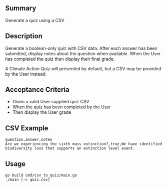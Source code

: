 Summary
-------
Generate a quiz using a CSV

Description
-----------
Generate a boolean-only quiz with CSV data.  After each answer has been submitted, display notes about the question when available.  When the User has completed the quiz then display their final grade.

A Climate Action Quiz will presented by default, but a CSV may be provided by the User instead.

Acceptance Criteria
-------------------
- Given a valid User supplied quiz CSV
- When the quiz has been completed by the User
- Then display the User grade

CSV Example
----------------------------------------
```
question,answer,notes
Are we experiencing the sixth mass extinction?,true,We have identified biodiversity loss that supports an extinction level event.
```

Usage
-----
```
go build cmd/csv_to_quiz/main.go
./main [-c quiz.csv]
```
